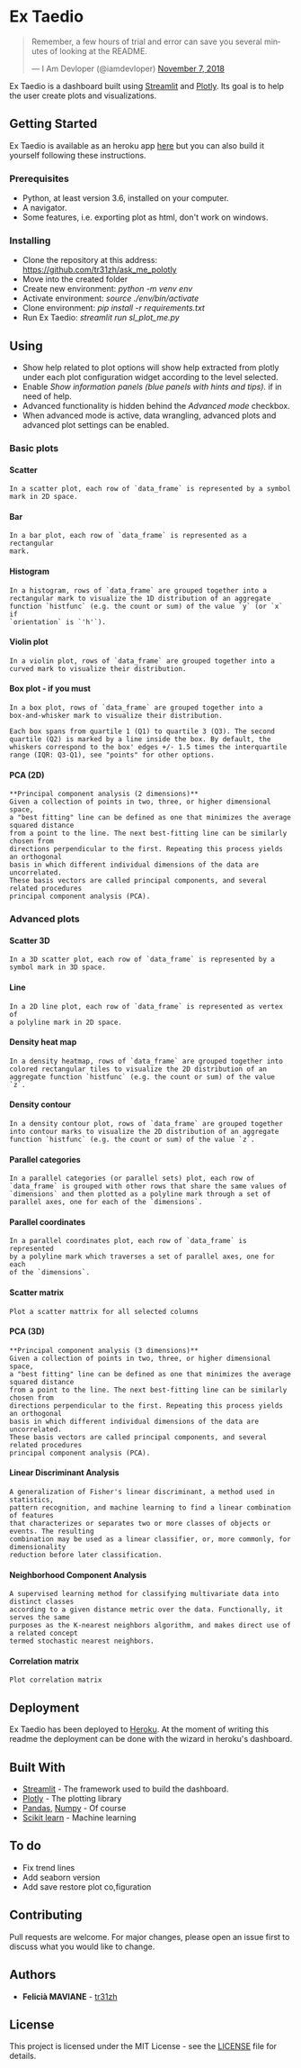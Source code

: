 # Ex Taedio


<blockquote class="twitter-tweet"><p lang="en" dir="ltr">Remember, a few hours of trial and error can save you several minutes of looking at the README.</p>&mdash; I Am Devloper (@iamdevloper) <a href="https://twitter.com/iamdevloper/status/1060067235316809729?ref_src=twsrc%5Etfw">November 7, 2018</a></blockquote>

Ex Taedio is a dashboard built using [Streamlit](https://www.streamlit.io/) and [Plotly](https://plotly.com/). Its goal is to help the user create plots and visualizations.

## Getting Started

Ex Taedio is available as an heroku app [here](https://extaedio.herokuapp.com/) but you can also build it yourself following these instructions.

### Prerequisites

- Python, at least version 3.6, installed on your computer.
- A navigator.
- Some features, i.e. exporting plot as html, don't work on windows.

### Installing

- Clone the repository at this address: https://github.com/tr31zh/ask_me_polotly
- Move into the created folder
- Create new environment: _python -m venv env_
- Activate environment: _source ./env/bin/activate_
- Clone environment: _pip install -r requirements.txt_
- Run Ex Taedio: _streamlit run sl_plot_me.py_

## Using

- Show help related to plot options will show help extracted from plotly under each plot configuration widget according to the level selected.
- Enable _Show information panels (blue panels with hints and tips)._ if in need of help.
- Advanced functionality is hidden behind the _Advanced mode_ checkbox.
- When advanced mode is active, data wrangling, advanced plots and advanced plot settings can be enabled.

### Basic plots

#### Scatter

    In a scatter plot, each row of `data_frame` is represented by a symbol
    mark in 2D space.

#### Bar

    In a bar plot, each row of `data_frame` is represented as a rectangular
    mark.

#### Histogram

    In a histogram, rows of `data_frame` are grouped together into a
    rectangular mark to visualize the 1D distribution of an aggregate
    function `histfunc` (e.g. the count or sum) of the value `y` (or `x` if
    `orientation` is `'h'`).

#### Violin plot

    In a violin plot, rows of `data_frame` are grouped together into a
    curved mark to visualize their distribution.

#### Box plot - if you must

    In a box plot, rows of `data_frame` are grouped together into a
    box-and-whisker mark to visualize their distribution.

    Each box spans from quartile 1 (Q1) to quartile 3 (Q3). The second
    quartile (Q2) is marked by a line inside the box. By default, the
    whiskers correspond to the box' edges +/- 1.5 times the interquartile
    range (IQR: Q3-Q1), see "points" for other options.

#### PCA (2D)

    **Principal component analysis (2 dimensions)**
    Given a collection of points in two, three, or higher dimensional space,
    a "best fitting" line can be defined as one that minimizes the average squared distance
    from a point to the line. The next best-fitting line can be similarly chosen from
    directions perpendicular to the first. Repeating this process yields an orthogonal
    basis in which different individual dimensions of the data are uncorrelated.
    These basis vectors are called principal components, and several related procedures
    principal component analysis (PCA).

### Advanced plots

#### Scatter 3D

    In a 3D scatter plot, each row of `data_frame` is represented by a
    symbol mark in 3D space.

#### Line

    In a 2D line plot, each row of `data_frame` is represented as vertex of
    a polyline mark in 2D space.

#### Density heat map

    In a density heatmap, rows of `data_frame` are grouped together into
    colored rectangular tiles to visualize the 2D distribution of an
    aggregate function `histfunc` (e.g. the count or sum) of the value `z`.

#### Density contour

    In a density contour plot, rows of `data_frame` are grouped together
    into contour marks to visualize the 2D distribution of an aggregate
    function `histfunc` (e.g. the count or sum) of the value `z`.

#### Parallel categories

    In a parallel categories (or parallel sets) plot, each row of
    `data_frame` is grouped with other rows that share the same values of
    `dimensions` and then plotted as a polyline mark through a set of
    parallel axes, one for each of the `dimensions`.

#### Parallel coordinates

    In a parallel coordinates plot, each row of `data_frame` is represented
    by a polyline mark which traverses a set of parallel axes, one for each
    of the `dimensions`.

#### Scatter matrix

    Plot a scatter mattrix for all selected columns

#### PCA (3D)

    **Principal component analysis (3 dimensions)**
    Given a collection of points in two, three, or higher dimensional space,
    a "best fitting" line can be defined as one that minimizes the average squared distance
    from a point to the line. The next best-fitting line can be similarly chosen from
    directions perpendicular to the first. Repeating this process yields an orthogonal
    basis in which different individual dimensions of the data are uncorrelated.
    These basis vectors are called principal components, and several related procedures
    principal component analysis (PCA).

#### Linear Discriminant Analysis

    A generalization of Fisher's linear discriminant, a method used in statistics,
    pattern recognition, and machine learning to find a linear combination of features
    that characterizes or separates two or more classes of objects or events. The resulting
    combination may be used as a linear classifier, or, more commonly, for dimensionality
    reduction before later classification.

#### Neighborhood Component Analysis

    A supervised learning method for classifying multivariate data into distinct classes
    according to a given distance metric over the data. Functionally, it serves the same
    purposes as the K-nearest neighbors algorithm, and makes direct use of a related concept
    termed stochastic nearest neighbors.

#### Correlation matrix

    Plot correlation matrix

## Deployment

Ex Taedio has been deployed to [Heroku](www.heroku.com). At the moment of writing this readme the deployment can be done with the wizard in heroku's dashboard.

## Built With

- [Streamlit](https://www.streamlit.io/) - The framework used to build the dashboard.
- [Plotly](https://plotly.com/) - The plotting library
- [Pandas](https://pandas.pydata.org/), [Numpy](https://numpy.org/) - Of course
- [Scikit learn](https://scikit-learn.org/stable/) - Machine learning

## To do

- Fix trend lines
- Add seaborn version
- Add save restore plot co,figuration

## Contributing

Pull requests are welcome. For major changes, please open an issue first to discuss what you would like to change.

## Authors

- **Felicià MAVIANE** - [tr31zh](https://github.com/tr31zh)

## License

This project is licensed under the MIT License - see the [LICENSE](<[LICENSE.md](https://github.com/tr31zh/ask_me_polotly/blob/master/LICENSE)>) file for details.
